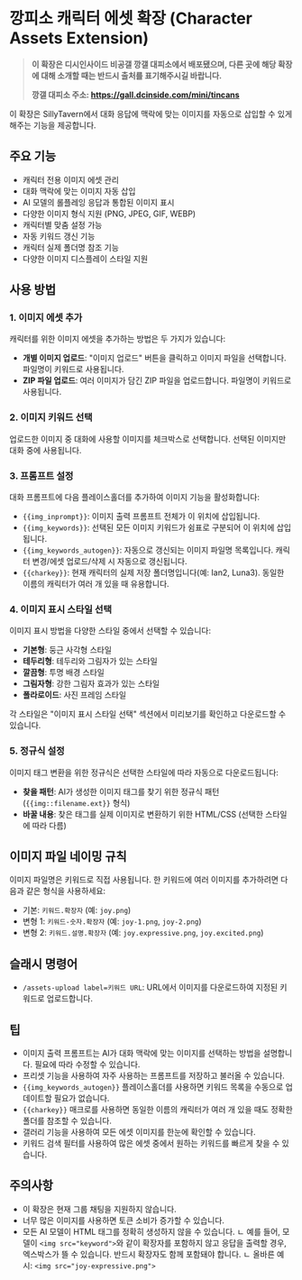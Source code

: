 # 깡피소 캐릭터 에셋 확장 (Character Assets Extension)

> **이 확장은 디시인사이드 비공갤 깡갤 대피소에서 배포됐으며, 다른 곳에 해당 확장에 대해 소개할 때는 반드시 출처를 표기해주시길 바랍니다.**
> 
> **깡갤 대피소 주소: https://gall.dcinside.com/mini/tincans**

이 확장은 SillyTavern에서 대화 응답에 맥락에 맞는 이미지를 자동으로 삽입할 수 있게 해주는 기능을 제공합니다.

## 주요 기능

- 캐릭터 전용 이미지 에셋 관리
- 대화 맥락에 맞는 이미지 자동 삽입
- AI 모델의 롤플레잉 응답과 통합된 이미지 표시
- 다양한 이미지 형식 지원 (PNG, JPEG, GIF, WEBP)
- 캐릭터별 맞춤 설정 가능
- 자동 키워드 갱신 기능
- 캐릭터 실제 폴더명 참조 기능
- 다양한 이미지 디스플레이 스타일 지원

## 사용 방법

### 1. 이미지 에셋 추가

캐릭터를 위한 이미지 에셋을 추가하는 방법은 두 가지가 있습니다:

- **개별 이미지 업로드**: "이미지 업로드" 버튼을 클릭하고 이미지 파일을 선택합니다. 파일명이 키워드로 사용됩니다.
- **ZIP 파일 업로드**: 여러 이미지가 담긴 ZIP 파일을 업로드합니다. 파일명이 키워드로 사용됩니다.

### 2. 이미지 키워드 선택

업로드한 이미지 중 대화에 사용할 이미지를 체크박스로 선택합니다. 선택된 이미지만 대화 중에 사용됩니다.

### 3. 프롬프트 설정

대화 프롬프트에 다음 플레이스홀더를 추가하여 이미지 기능을 활성화합니다:

- `{{img_inprompt}}`: 이미지 출력 프롬프트 전체가 이 위치에 삽입됩니다.
- `{{img_keywords}}`: 선택된 모든 이미지 키워드가 쉼표로 구분되어 이 위치에 삽입됩니다.
- `{{img_keywords_autogen}}`: 자동으로 갱신되는 이미지 파일명 목록입니다. 캐릭터 변경/에셋 업로드/삭제 시 자동으로 갱신됩니다.
- `{{charkey}}`: 현재 캐릭터의 실제 저장 폴더명입니다(예: Ian2, Luna3). 동일한 이름의 캐릭터가 여러 개 있을 때 유용합니다.

### 4. 이미지 표시 스타일 선택

이미지 표시 방법을 다양한 스타일 중에서 선택할 수 있습니다:

- **기본형**: 둥근 사각형 스타일
- **테두리형**: 테두리와 그림자가 있는 스타일
- **깔끔형**: 투명 배경 스타일
- **그림자형**: 강한 그림자 효과가 있는 스타일
- **폴라로이드**: 사진 프레임 스타일

각 스타일은 "이미지 표시 스타일 선택" 섹션에서 미리보기를 확인하고 다운로드할 수 있습니다.

### 5. 정규식 설정

이미지 태그 변환을 위한 정규식은 선택한 스타일에 따라 자동으로 다운로드됩니다:

- **찾을 패턴**: AI가 생성한 이미지 태그를 찾기 위한 정규식 패턴 (`{{img::filename.ext}}` 형식)
- **바꿀 내용**: 찾은 태그를 실제 이미지로 변환하기 위한 HTML/CSS (선택한 스타일에 따라 다름)

## 이미지 파일 네이밍 규칙

이미지 파일명은 키워드로 직접 사용됩니다. 한 키워드에 여러 이미지를 추가하려면 다음과 같은 형식을 사용하세요:

- 기본: `키워드.확장자` (예: `joy.png`)
- 변형 1: `키워드-숫자.확장자` (예: `joy-1.png`, `joy-2.png`)
- 변형 2: `키워드.설명.확장자` (예: `joy.expressive.png`, `joy.excited.png`)

## 슬래시 명령어

- `/assets-upload label=키워드 URL`: URL에서 이미지를 다운로드하여 지정된 키워드로 업로드합니다.

## 팁

- 이미지 출력 프롬프트는 AI가 대화 맥락에 맞는 이미지를 선택하는 방법을 설명합니다. 필요에 따라 수정할 수 있습니다.
- 프리셋 기능을 사용하여 자주 사용하는 프롬프트를 저장하고 불러올 수 있습니다.
- `{{img_keywords_autogen}}` 플레이스홀더를 사용하면 키워드 목록을 수동으로 업데이트할 필요가 없습니다.
- `{{charkey}}` 매크로를 사용하면 동일한 이름의 캐릭터가 여러 개 있을 때도 정확한 폴더를 참조할 수 있습니다.
- 갤러리 기능을 사용하여 모든 에셋 이미지를 한눈에 확인할 수 있습니다.
- 키워드 검색 필터를 사용하여 많은 에셋 중에서 원하는 키워드를 빠르게 찾을 수 있습니다.

## 주의사항

- 이 확장은 현재 그룹 채팅을 지원하지 않습니다.
- 너무 많은 이미지를 사용하면 토큰 소비가 증가할 수 있습니다.
- 모든 AI 모델이 HTML 태그를 정확히 생성하지 않을 수 있습니다. 
 ㄴ 예를 들어, 모델이 `<img src="keyword">`와 같이 확장자를 포함하지 않고 응답을 출력할 경우, 엑스박스가 뜰 수 있습니다. 반드시 확장자도 함께 포함돼야 합니다.
 ㄴ 올바른 예시: `<img src="joy-expressive.png">`